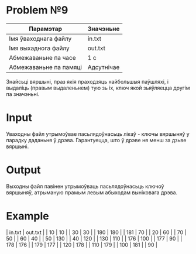 # Problem №9

|        Парамэтар        |   Значэньне   |
|  --------------------   | ------------- |
|  Імя ўваходнага файлу   |    in.txt     |
|   Імя выхаднога файлу   |    out.txt    |
|   Абмежаваньне па часе  |      1 с      |
|  Абмежаваньне па памяці |   Адсутнічае  |

Знайсьці вяршыні, праз якія праходзяць найбольшыя паўшляхі, і выдаліць (правым выдаленьнем) тую зь іх, ключ якой зьяўляецца другім па значэньні.

# Іnput
Уваходны файл утрымоўвае пасьлядоўнасьць лікаў - ключы вяршыняў у парадку даданьня ў дрэва. Гарантуецца, што ў дрэве ня менш за дзьве вяршыні.

# Output
Выходны файл павінен утрымоўваць пасьлядоўнасьць ключоў вяршыняў, атрыманую прамым левым абыходам выніковага дрэва.

# Example

| in.txt | out.txt |
|  10    | 10 |
|  30    | 30 |
|  180   | 180 |
|  181   | 70 |
|  20    | 60 |
|  70    | 50 |
|  60    | 40 |
|  50    | 130 |
|  40    | 120 |
|  130   | 110 |
|  176   | 100 |
|  177   | 90 |
|  178   | 176 |
|  179   | 177 |
|  120   | 178 |
|  110   | 179 |
|  100   | 181 |
|  90    | 
